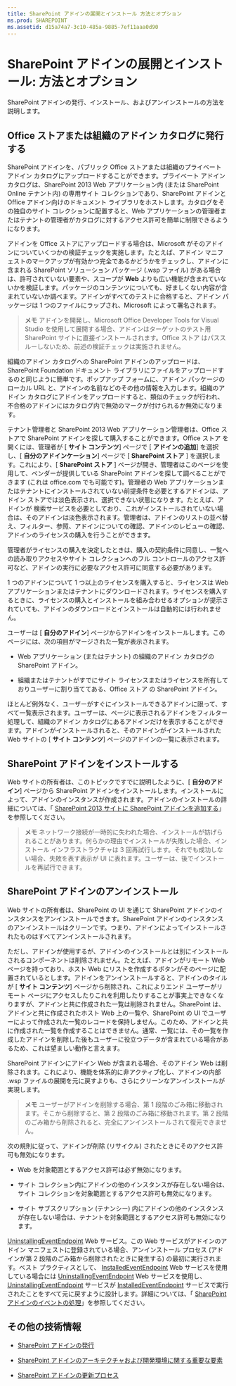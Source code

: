 ```yaml
---
title: SharePoint アドインの展開とインストール 方法とオプション
ms.prod: SHAREPOINT
ms.assetid: d15a74a7-3c10-485a-9885-7ef11aaa0d90
---
```



# SharePoint アドインの展開とインストール: 方法とオプション
SharePoint アドインの発行、インストール、およびアンインストールの方法を説明します。
## Office ストアまたは組織のアドイン カタログに発行する
<a name="MarketOrCatalog"> </a>

SharePoint アドインを、パブリック Office ストアまたは組織のプライベート アドイン カタログにアップロードすることができます。プライベート アドイン カタログは、SharePoint 2013 Web アプリケーション内 (または SharePoint Online テナント内) の専用サイト コレクションであり、SharePoint アドインと Office アドイン向けのドキュメント ライブラリをホストします。カタログをその独自のサイト コレクションに配置すると、Web アプリケーションの管理者またはテナントの管理者がカタログに対するアクセス許可を簡単に制限できるようになります。 
  
    
    
アドインを Office ストアにアップロードする場合は、Microsoft がそのアドインについていくつかの検証チェックを実施します。たとえば、アドイン マニフェストのマークアップが有効かつ完全であるかどうかをチェックし、アドインに含まれる SharePoint ソリューション パッケージ (.wsp ファイル) がある場合は、許可されていない要素や、スコープが **Web** よりも広い機能が含まれていないかを検証します。パッケージのコンテンツについても、好ましくない内容が含まれていないか調べます。アドインがすべてのテストに合格すると、アドイン パッケージは 1 つのファイルにラップされ、Microsoft によって署名されます。
  
    
    

> **メモ**
> アドインを開発し、Microsoft Office Developer Tools for Visual Studio を使用して展開する場合、アドインはターゲットのテスト用 SharePoint サイトに直接インストールされます。Office ストア はパススルーしないため、前述の検証チェックは実施されません。 
  
    
    

組織のアドイン カタログへの SharePoint アドインのアップロードは、SharePoint Foundation ドキュメント ライブラリにファイルをアップロードするのと同じように簡単です。ポップアップ フォームに、アドイン パッケージのローカル URL と、アドインの名前などのその他の情報を入力します。組織のアドイン カタログにアドインをアップロードすると、類似のチェックが行われ、不合格のアドインにはカタログ内で無効のマークが付けられるか無効になります。 
  
    
    
テナント管理者と SharePoint 2013 Web アプリケーション管理者は、Office ストアで SharePoint アドインを探して購入することができます。Office ストア を開くには、管理者が [ **サイト コンテンツ**] ページで [ **アドインの追加**] を選択し、[ **自分のアドインケーション**] ページで [ **SharePoint ストア** ] を選択します。これにより、[ **SharePoint ストア** ] ページが開き、管理者はこのページを使用して、ベンダーが提供している SharePoint アドインを探して調べることができます (これは office.com でも可能です)。管理者の Web アプリケーションまたはテナントにインストールされていない前提条件を必要とするアドインは、アドイン ストアでは淡色表示され、選択できない状態になります。たとえば、アドインが 検索サービスを必要としており、これがインストールされていない場合は、そのアドインは淡色表示されます。管理者は、アドインのリストの並べ替え、フィルター、参照、アドインについての確認、アドインのレビューの確認、アドインのライセンスの購入を行うことができます。
  
    
    
管理者がライセンスの購入を決定したときは、購入の契約条件に同意し、一覧への読み取りアクセスやサイト コレクションへのフル コントロールのアクセス許可など、アドインの実行に必要なアクセス許可に同意する必要があります。 
  
    
    
1 つのアドインについて 1 つ以上のライセンスを購入すると、ライセンスは Web アプリケーションまたはテナントにダウンロードされます。ライセンスを購入するときに、ライセンスの購入とインストールを組み合わせるオプションが提示されていても、アドインのダウンロードとインストールは自動的には行われません。
  
    
    
ユーザーは [ **自分のアドイン**] ページからアドインをインストールします。このページには、次の項目がマージされた一覧が表示されます。
  
    
    

- Web アプリケーション (またはテナント) の組織のアドイン カタログの SharePoint アドイン。
    
  
- 組織またはテナントがすでにサイト ライセンスまたはライセンスを所有しておりユーザーに割り当ててある、Office ストア の SharePoint アドイン。
    
  
ほとんど例外なく、ユーザーがすぐにインストールできるアドインに限って、すべて一覧表示されます。ユーザーは、ページに表示されるアドインをフィルター処理して、組織のアドイン カタログにあるアドインだけを表示することができます。アドインがインストールされると、そのアドインがインストールされた Web サイトの [ **サイト コンテンツ**] ページのアドインの一覧に表示されます。 
  
    
    

## SharePoint アドインをインストールする
<a name="Installing"> </a>

Web サイトの所有者は、このトピックですでに説明したように、[ **自分のアドイン**] ページから SharePoint アドインをインストールします。インストールによって、アドインのインスタンスが作成されます。アドインのインストールの詳細については、「 [SharePoint 2013 サイトに SharePoint アドインを追加する](https://technet.microsoft.com/ja-jp/library/fp161231.aspx)」を参照してください。 
  
    
    

> **メモ**
> ネットワーク接続が一時的に失われた場合、インストールが妨げられることがあります。何らかの理由でインストールが失敗した場合、インストール インフラストラクチャは 3 回再試行します。それでも成功しない場合、失敗を表す表示が UI に表れます。ユーザーは、後でインストールを再試行できます。 
  
    
    


## SharePoint アドインのアンインストール
<a name="Uninstalling"> </a>

Web サイトの所有者は、SharePoint の UI を通じて SharePoint アドインのインスタンスをアンインストールできます。SharePoint アドインのインスタンスのアンインストールはクリーンです。つまり、アドインによってインストールされたものはすべてアンインストールされます。 
  
    
    
ただし、アドインが使用するが、アドインのインストールとは別にインストールされるコンポーネントは削除されません。たとえば、アドインがリモート Web ページを持っており、ホスト Web にリストを作成するボタンがそのページに配置されているとします。アドインをアンインストールすると、アドインのタイルが [ **サイト コンテンツ**] ページから削除され、これによりエンド ユーザーがリモート ページにアクセスしたりこれを利用したりすることが事実上できなくなりますが、アドインと共に作成された一覧は削除されません。SharePoint は、アドインと共に作成されたホスト Web 上の一覧や、SharePoint の UI でユーザーによって作成された一覧のレコードを保持しません。このため、アドインと共に作成された一覧を作成することはできません。通常、一覧には、その一覧を作成したアドインを削除した後もユーザーに役立つデータが含まれている場合があるため、これは望ましい動作と言えます。
  
    
    
SharePoint アドインにアドイン Web が含まれる場合、そのアドイン Web は削除されます。これにより、機能を体系的に非アクティブ化し、アドインの内部 .wsp ファイルの展開を元に戻すよりも、さらにクリーンなアンインストールが実現します。
  
    
    

> **メモ**
> ユーザーがアドインを削除する場合、第 1 段階のごみ箱に移動されます。そこから削除すると、第 2 段階のごみ箱に移動されます。第 2 段階のごみ箱から削除されると、完全にアンインストールされて復元できません。 
  
    
    

次の規則に従って、アドインが削除 (リサイクル) されたときにそのアクセス許可も無効になります。
  
    
    

- Web を対象範囲とするアクセス許可は必ず無効になります。
    
  
- サイト コレクション内にアドインの他のインスタンスが存在しない場合は、サイト コレクションを対象範囲とするアクセス許可も無効になります。
    
  
- サイト サブスクリプション (テナンシー) 内にアドインの他のインスタンスが存在しない場合は、テナントを対象範囲とするアクセス許可も無効になります。
    
  
 [UninstallingEventEndpoint](http://msdn.microsoft.com/library/4194e44b-f2af-1db4-aad5-9b7b511b4348%28Office.15%29.aspx) Web サービス。この Web サービスがアドインのアドイン マニフェストに登録されている場合、アンインストール プロセス (アドインが第 2 段階のごみ箱から削除されたときに発生する) の最初に実行されます。ベスト プラクティスとして、 [InstalledEventEndpoint](http://msdn.microsoft.com/library/af9f83d8-8325-3ede-d7b0-bb82c0445eb9%28Office.15%29.aspx) Web サービスを使用している場合には [UninstallingEventEndpoint](http://msdn.microsoft.com/library/4194e44b-f2af-1db4-aad5-9b7b511b4348%28Office.15%29.aspx) Web サービスを使用し、 [UninstallingEventEndpoint](http://msdn.microsoft.com/library/4194e44b-f2af-1db4-aad5-9b7b511b4348%28Office.15%29.aspx) サービスが [InstalledEventEndpoint](http://msdn.microsoft.com/library/af9f83d8-8325-3ede-d7b0-bb82c0445eb9%28Office.15%29.aspx) サービスで実行されたことをすべて元に戻すように設計します。詳細については、「 [SharePoint アドインのイベントの処理](handle-events-in-sharepoint-add-ins.md)」を参照してください。
  
    
    

## その他の技術情報
<a name="SP15deployinstallapps_addlresources"> </a>


-  [SharePoint アドインの発行](publish-sharepoint-add-ins.md)
    
  
-  [SharePoint アドインのアーキテクチャおよび開発環境に関する重要な要素](important-aspects-of-the-sharepoint-add-in-architecture-and-development-landscap.md)
    
  
-  [SharePoint アドインの更新プロセス](sharepoint-add-ins-update-process.md)
    
  

